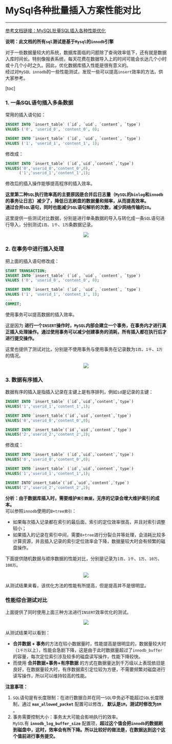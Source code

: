 # MySql各种批量插入方案性能对比
****
[参考文档链接：MySQL批量SQL插入各种性能优化](https://blog.csdn.net/xlgen157387/article/details/50949930)

**说明：此文档的所有`sql`测试是基于`Mysql`的`innodb`引擎**  

对于一些数据量较大的系统，数据库面临的问题除了查询效率低下，还有就是数据入库时间长。特别像报表系统，每天花费在数据导入上的时间可能会长达几个小时或十几个小时之久。因此，优化数据库插入性能是很有意义的。  
经过对`MySQL innodb`的一些性能测试，发现一些可以提高`insert`效率的方法，供大家参考。

[toc]
### 1. 一条SQL语句插入多条数据
常用的插入语句如：
```sql
INSERT INTO `insert_table` (`id`, `uid`, `content`, `type`)
VALUES ('0', 'userid_0', 'content_0', 0);

INSERT INTO `insert_table` (`id`, `uid`, `content`, `type`)
VALUES ('1', 'userid_1', 'content_1', 1);
```

修改成：
```sql
INSERT INTO `insert_table` (`id`,`uid`,`content`,`type`)
VALUES('0','userid_0','content_0',0),
      ('1','userid_1','content_1',1);
```
修改后的插入操作能够提高程序的插入效率。  

**这里第二种`SQL`执行效率高的主要原因是合并后日志量（`MySQL`的`binlog`和`innodb`的事务让日志）减少了，降低日志刷盘的数据量和频率，从而提高效率。  
通过合并`SQL`语句，同时也能减少`SQL`语句解析的次数，减少网络传输的`IO`。**

这里提供一些测试对比数据，分别是进行单条数据的导入与转化成一条`SQL`语句进行导入，分别测试`1百`、`1千`、`1万`条数据记录。  
<center>

![](https://cdn.jsdelivr.net/gh/XieRuhua/images/JavaLearning/数据库/MySql/MySql各种批量插入方案性能对比/一条SQL语句插入多条数据.png)
</center>

### 2. 在事务中进行插入处理
把上面的插入语句修改成：
```sql
START TRANSACTION;
INSERT INTO `insert_table` (`id`, `uid`, `content`, `type`) 
VALUES ('0', 'userid_0', 'content_0', 0);

INSERT INTO `insert_table` (`id`, `uid`, `content`, `type`) 
VALUES ('1', 'userid_1', 'content_1', 1);
...
COMMIT;
```
使用事务可以提高数据的插入效率。 

这是因为 **进行一个`INSERT`操作时，`MySQL`内部会建立一个事务，在事务内才进行真正插入处理操作。通过使用事务可以减少创建事务的消耗，所有插入都在执行后才进行提交操作。**

这里也提供了测试对比，分别是不使用事务与使用事务在记录数为`1百`、`1千`、`1万`的情况。  
<center>

![](https://cdn.jsdelivr.net/gh/XieRuhua/images/JavaLearning/数据库/MySql/MySql各种批量插入方案性能对比/在事务中进行插入多条数据.png)
</center>

### 3. 数据有序插入
数据有序的插入是指插入记录在主键上是有序排列，例如`id`是记录的主键：
```sql
INSERT INTO `insert_table` (`id`,`uid`,`content`,`type`)
VALUES('1','userid_1','content_1',1);

INSERT INTO `insert_table`(`id`,`uid`,`content`,`type`)
VALUES('0','userid_0','content_0',0);

INSERT INTO `insert_table`(`id`,`uid`,`content`,`type`)
VALUES('2','userid_2','content_2',2);
```

修改成：
```sql
INSERT INTO `insert_table` (`id`,`uid`,`content`,`type`)
VALUES('0','userid_0','content_0',0);

INSERT INTO `insert_table` (`id`,`uid`,`content`,`type`)
VALUES('1','userid_1','content_1',1);

INSERT INTO`insert_table`(`id`,`uid`,`content`,`type`)
VALUES('2','userid_2','content_2',2);
```
**分析：由于数据库插入时，需要维护`索引数据`，无序的记录会增大维护索引的成本。**  
可以参照`innodb`使用的`B+tree索引`：
- 如果每次插入记录都在索引的最后面，索引的定位效率很高，并且对索引调整较小；
- 如果插入的记录在索引中间，需要`B+tree`进行分裂合并等处理，会消耗比较多计算资源，并且插入记录的索引定位效率会下降，数据量较大时会有频繁的磁盘操作。

下面提供随机数据与顺序数据的性能对比，分别是记录为`1百`、`1千`、`1万`、`10万`、`100万`。  
<center>

![](https://cdn.jsdelivr.net/gh/XieRuhua/images/JavaLearning/数据库/MySql/MySql各种批量插入方案性能对比/数据有序插入多条数据.png)
</center>
从测试结果来看，该优化方法的性能有所提高，但是提高并不是很明显。

### 性能综合测试对比
上面提供了同时使用上面三种方法进行`INSERT`效率优化的测试。  
<center>

![](https://cdn.jsdelivr.net/gh/XieRuhua/images/JavaLearning/数据库/MySql/MySql各种批量插入方案性能对比/综合对比.png)
</center>

从测试结果可以看到：  
- **合并数据 + 事务**的方法在较小数据量时，性能提高是很明显的，数据量较大时（`1千万`以上），性能会急剧下降，这是由于此时数据量超过了`innodb_buffer`的容量，每次定位索引涉及较多的磁盘读写操作，性能下降较快。  
- 而使用 **合并数据+事务+有序数据** 的方式在数据量达到千万级以上表现依旧是良好，在数据量较大时，有序数据索引定位较为方便，不需要频繁对磁盘进行读写操作，所以可以维持较高的性能。

**注意事项：**  
1. `SQL`语句是有长度限制：在进行数据合并在同一`SQL`中务必不能超过`SQL`长度限制，通过 **`max_allowed_packet`** 配置可以修改， **默认是`1M`，测试时修改为`8M`** 。
2. 事务需要控制大小：事务太大可能会影响执行的效率。  
`MySQL`有 **`innodb_log_buffer_size`** 配置项，**超过这个值会把`innodb`的数据刷到磁盘中，这时，效率会有所下降。所以比较好的做法是，在数据达到这个这个值前进行事务提交。**

